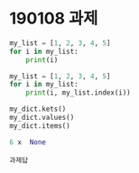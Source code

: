 # 190108 과제



```python
my_list = [1, 2, 3, 4, 5]
for i in my_list:
    print(i)
```

```python
my_list = [1, 2, 3, 4, 5]
for i in my_list:
    print(i, my_list.index(i))
```

```python
my_dict.kets()
my_dict.values()
my_dict.items()
```

```python
6 x  None
```

```
과제답

```



